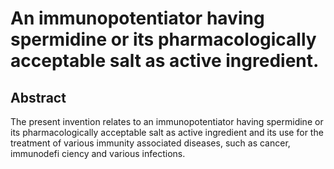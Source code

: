# An immunopotentiator having spermidine or its pharmacologically acceptable salt as active ingredient.

## Abstract
The present invention relates to an immunopotentiator having spermidine or its pharmacologically acceptable salt as active ingredient and its use for the treatment of various immunity associated diseases, such as cancer, immunodefi ciency and various infections.
